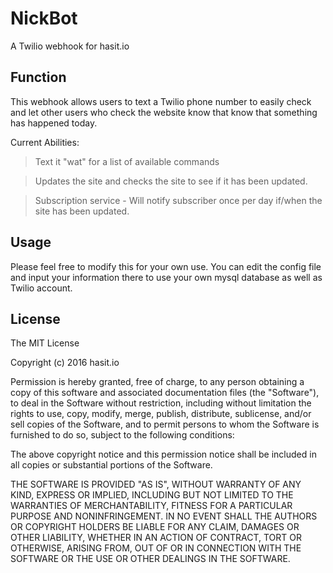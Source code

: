 # NickBot
A Twilio webhook for hasit.io

## Function

This webhook allows users to text a Twilio phone number to easily check and let other users who check the website know that know that something has happened today.

Current Abilities:

>Text it "wat" for a list of available commands

> Updates the site and checks the site to see if it has been updated.

>Subscription service - Will notify subscriber once per day if/when the site has been updated.

## Usage

Please feel free to modify this for your own use. You can edit the config file and input your information there to use your own mysql database as well as Twilio account.

## License

The MIT License

Copyright (c) 2016 hasit.io

Permission is hereby granted, free of charge, to any person obtaining a copy
of this software and associated documentation files (the "Software"), to deal
in the Software without restriction, including without limitation the rights
to use, copy, modify, merge, publish, distribute, sublicense, and/or sell
copies of the Software, and to permit persons to whom the Software is
furnished to do so, subject to the following conditions:

The above copyright notice and this permission notice shall be included in
all copies or substantial portions of the Software.

THE SOFTWARE IS PROVIDED "AS IS", WITHOUT WARRANTY OF ANY KIND, EXPRESS OR
IMPLIED, INCLUDING BUT NOT LIMITED TO THE WARRANTIES OF MERCHANTABILITY,
FITNESS FOR A PARTICULAR PURPOSE AND NONINFRINGEMENT. IN NO EVENT SHALL THE
AUTHORS OR COPYRIGHT HOLDERS BE LIABLE FOR ANY CLAIM, DAMAGES OR OTHER
LIABILITY, WHETHER IN AN ACTION OF CONTRACT, TORT OR OTHERWISE, ARISING FROM,
OUT OF OR IN CONNECTION WITH THE SOFTWARE OR THE USE OR OTHER DEALINGS IN
THE SOFTWARE.
